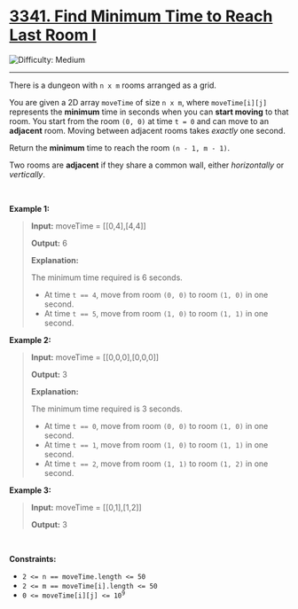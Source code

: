<h1><a href="https://leetcode.com/problems/find-minimum-time-to-reach-last-room-i?envType=daily-question&envId=2025-05-07">3341. Find Minimum Time to Reach Last Room I</a></h1>

![Difficulty: Medium](https://img.shields.io/badge/Medium-fac31d)

---

<p>There is a dungeon with <code>n x m</code> rooms arranged as a grid.</p>

<p>You are given a 2D array <code>moveTime</code> of size <code>n x m</code>, where <code>moveTime[i][j]</code> represents the <strong>minimum</strong> time in seconds when you can <strong>start moving</strong> to that room. You start from the room <code>(0, 0)</code> at time <code>t = 0</code> and can move to an <strong>adjacent</strong> room. Moving between adjacent rooms takes <em>exactly</em> one second.</p>

<p>Return the <strong>minimum</strong> time to reach the room <code>(n - 1, m - 1)</code>.</p>

<p>Two rooms are <strong>adjacent</strong> if they share a common wall, either <em>horizontally</em> or <em>vertically</em>.</p>

<p>&nbsp;</p>
<p><strong class="example">Example 1:</strong></p>

><p><strong>Input:</strong> <span class="example-io">moveTime = [[0,4],[4,4]]</span></p>
>
><p><strong>Output:</strong> <span class="example-io">6</span></p>
>
><p><strong>Explanation:</strong></p>
>
><p>The minimum time required is 6 seconds.</p>
>
><ul>
>	<li>At time <code>t == 4</code>, move from room <code>(0, 0)</code> to room <code>(1, 0)</code> in one second.</li>
>	<li>At time <code>t == 5</code>, move from room <code>(1, 0)</code> to room <code>(1, 1)</code> in one second.</li>
></ul>

<p><strong class="example">Example 2:</strong></p>

><p><strong>Input:</strong> <span class="example-io">moveTime = [[0,0,0],[0,0,0]]</span></p>
>
><p><strong>Output:</strong> <span class="example-io">3</span></p>
>
><p><strong>Explanation:</strong></p>
>
><p>The minimum time required is 3 seconds.</p>
>
><ul>
>	<li>At time <code>t == 0</code>, move from room <code>(0, 0)</code> to room <code>(1, 0)</code> in one second.</li>
>	<li>At time <code>t == 1</code>, move from room <code>(1, 0)</code> to room <code>(1, 1)</code> in one second.</li>
>	<li>At time <code>t == 2</code>, move from room <code>(1, 1)</code> to room <code>(1, 2)</code> in one second.</li>
></ul>

<p><strong class="example">Example 3:</strong></p>

><p><strong>Input:</strong> <span class="example-io">moveTime = [[0,1],[1,2]]</span></p>
>
><p><strong>Output:</strong> <span class="example-io">3</span></p>

<p>&nbsp;</p>
<p><strong>Constraints:</strong></p>

<ul>
	<li><code>2 &lt;= n == moveTime.length &lt;= 50</code></li>
	<li><code>2 &lt;= m == moveTime[i].length &lt;= 50</code></li>
	<li><code>0 &lt;= moveTime[i][j] &lt;= 10<sup>9</sup></code></li>
</ul>
